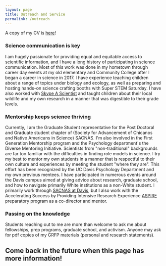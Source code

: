 ```yaml
---
layout: page
title: Outreach and Service
permalink: /outreach
---
```

A copy of my CV is [here](https://drive.google.com/file/d/1de5UNqcIgjwox_ZoEKQybjwN9_kJ0Qnm/view?usp=sharing)!
### Science communication is key
I am hugely passionate for providing equal and equitable access to scientific information, and I have a long history of participating in science communication. Most of this work was done in my hometown through career day events at my old elementary and Community College after I began a career in science in 2017. I have experience teaching children about a range of topics under biology and ecology, as well as preparing and hosting hands-on science crafting booths with Super STEM Saturday. I have also worked with [Skype A Scientist](https://twitter.com/JaceKuske/status/1561837387872776193?s=20) and taught children about their local wildlife and my own research in a manner that was digestible to their grade levels. 
### Mentorship keeps science thriving
Currently, I am the Graduate Student representative for the Post Doctoral and Graduate student chapter of (Society for Advancement of Chicanos and Native Americans in Science) SACNAS. I'm also involved in the First Generation Mentorship program and the Psychology department's the Diverse Mentoring Initiative. Scientists from "non-traditional" backgrounds are far too familiar with the difficulties in finding role models in science. I try my best to mentor my own students in a manner that is respectful to their own culture and experiences by meeting the student "where they are". This effort has been recognized by the UC Davis Psychology Department and my own previous mentees. I have participated in numerous events around the Davis campus aimed at giving advice about research, graduate school, and how to navigate primarily White institutions as a non-White student. I primarily work through [SACNAS at Davis](https://gspdsacnasatucd.weebly.com/), but I also work with the Accelerating Success by Providing Intensive Research Experience [ASPIRE](https://aspire.ucdavis.edu/) preparatory program as a co-director and mentor.
### Passing on the knowledge
Students reaching out to me are more than welcome to ask me about fellowships, prep programs, graduate school, and activism. Anyone may ask for pdf copies of my GRFP materials (personal and research statements).
## Come back in the future when this page has more information!
